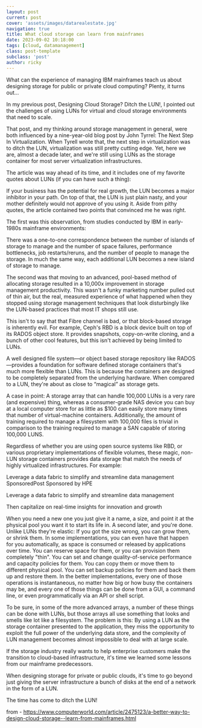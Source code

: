 ```yaml
---
layout: post
current: post
cover: 'assets/images/datarealestate.jpg'
navigation: true
title: What cloud storage can learn from mainframes
date: 2023-09-02 10:18:00
tags: [cloud, datamanagement]
class: post-template
subclass: 'post'
author: ricky
---
```



What can the experience of managing IBM mainframes teach us about designing storage for public or private cloud computing? Plenty, it turns out...

In my previous post, Designing Cloud Storage? Ditch the LUN!, I pointed out the challenges of using LUNs for virtual and cloud storage environments that need to scale.

That post, and my thinking around storage management in general, were both influenced by a nine-year-old blog post by John Tyrrel: The Next Step In Virtualization. When Tyrell wrote that, the next step in virtualization was to ditch the LUN, virtualization was still pretty cutting edge. Yet, here we are, almost a decade later, and we're still using LUNs as the storage container for most server virtualization infrastructures.

The article was way ahead of its time, and it includes one of my favorite quotes about LUNs (if you can have such a thing):

If your business has the potential for real growth, the LUN becomes a major inhibitor in your path. On top of that, the LUN is just plain nasty, and your mother definitely would not approve of you using it.
Aside from pithy quotes, the article contained two points that convinced me he was right.

The first was this observation, from studies conducted by IBM in early-1980s mainframe environments:

There was a one-to-one correspondence between the number of islands of storage to manage and the number of space failures, performance bottlenecks, job restarts/reruns, and the number of people to manage the storage.
In much the same way, each additional LUN becomes a new island of storage to manage.

The second was that moving to an advanced, pool-based method of allocating storage resulted in a 10,000x improvement in storage management productivity. This wasn't a funky marketing number pulled out of thin air, but the real, measured experience of what happened when they stopped using storage management techniques that look disturbingly like the LUN-based practices that most IT shops still use.

This isn't to say that that Fibre channel is bad, or that block-based storage is inherently evil. For example, Ceph's RBD is a block device built on top of its RADOS object store. It provides snapshots, copy-on-write cloning, and a bunch of other cool features, but this isn't achieved by being limited to LUNs.

A well designed file system—or object based storage repository like RADOS—provides a foundation for software defined storage containers that's much more flexible than LUNs. This is because the containers are designed to be completely separated from the underlying hardware. When compared to a LUN, they're about as close to “magical” as storage gets.

A case in point: A storage array that can handle 100,000 LUNs is a very rare (and expensive) thing, whereas a consumer-grade NAS device you can buy at a local computer store for as little as $100 can easily store many times that number of virtual-machine containers. Additionally, the amount of training required to manage a filesystem with 100,000 files is trivial in comparison to the training required to manage a SAN capable of storing 100,000 LUNS.

Regardless of whether you are using open source systems like RBD, or various proprietary implementations of flexible volumes, these magic, non-LUN storage containers provides data storage that match the needs of highly virtualized infrastructures. For example:

Leverage a data fabric to simplify and streamline data management
SponsoredPost Sponsored by HPE

Leverage a data fabric to simplify and streamline data management

Then capitalize on real-time insights for innovation and growth

When you need a new one you just give it a name, a size, and point it at the physical pool you want it to start its life in. A second later, and you're done.
Unlike LUNs they're elastic: If you got the size wrong, you can grow them, or shrink them. In some implementations, you can even have that happen for you automatically, as space is consumed or released by applications over time.
You can reserve space for them, or you can provision them completely "thin".
You can set and change quality-of-service performance and capacity policies for them.
You can copy them or move them to different physical pool.
You can set backup policies for them and back them up and restore them.
In the better implementations, every one of those operations is instantaneous, no matter how big or how busy the containers may be, and every one of those things can be done from a GUI, a command line, or even programmatically via an API or shell script.

To be sure, in some of the more advanced arrays, a number of these things can be done with LUNs, but those arrays all use something that looks and smells like lot like a filesystem. The problem is this: By using a LUN as the storage container presented to the application, they miss the opportunity to exploit the full power of the underlying data store, and the complexity of LUN management becomes almost impossible to deal with at large scale.

If the storage industry really wants to help enterprise customers make the transition to cloud-based infrastructure, it's time we learned some lessons from our mainframe predecessors.

When designing storage for private or public clouds, it's time to go beyond just giving the server infrastructure a bunch of disks at the end of a network in the form of a LUN.

The time has come to ditch the LUN!

from - <https://www.computerworld.com/article/2475123/a-better-way-to-design-cloud-storage--learn-from-mainframes.html>
